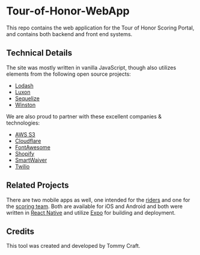 # Tour-of-Honor-WebApp

This repo contains the web application for the Tour of Honor Scoring Portal, and contains both backend and front end systems.

## Technical Details

The site was mostly written in vanilla JavaScript, though also utilizes elements from the following open source projects: 

- [Lodash](https://lodash.com)
- [Luxon](https://moment.github.io/luxon/#/)
- [Sequelize](https://sequelize.org)
- [Winston](https://github.com/winstonjs/winston)

We are also proud to partner with these excellent companies & technologies:

- [AWS S3](https://aws.amazon.com/s3/)
- [Cloudflare](https://www.cloudflare.com)
- [FontAwesome](https://www.fontawesome.com)
- [Shopify](https://www.shopify.com)
- [SmartWaiver](https://www.smartwaiver.com)
- [Twilio](https://www.twilio.com/en-us)

## Related Projects

There are two mobile apps as well, one intended for the [riders](https://github.com/DJFriar/Tour-of-Honor-MobileApp) and one for the [scoring team](https://github.com/DJFriar/Tour-of-Honor-ScoringApp). Both are available for iOS and Android and both were written in [React Native](https://reactnative.dev) and utilize [Expo](https://expo.dev) for building and deployment.

## Credits

This tool was created and developed by Tommy Craft.
